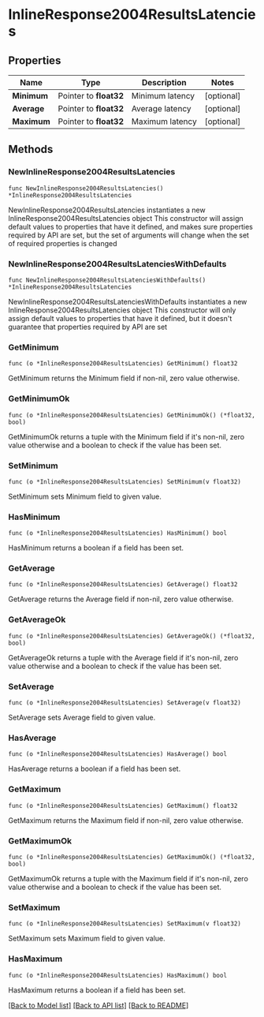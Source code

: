# InlineResponse2004ResultsLatencies

## Properties

Name | Type | Description | Notes
------------ | ------------- | ------------- | -------------
**Minimum** | Pointer to **float32** | Minimum latency | [optional] 
**Average** | Pointer to **float32** | Average latency | [optional] 
**Maximum** | Pointer to **float32** | Maximum latency | [optional] 

## Methods

### NewInlineResponse2004ResultsLatencies

`func NewInlineResponse2004ResultsLatencies() *InlineResponse2004ResultsLatencies`

NewInlineResponse2004ResultsLatencies instantiates a new InlineResponse2004ResultsLatencies object
This constructor will assign default values to properties that have it defined,
and makes sure properties required by API are set, but the set of arguments
will change when the set of required properties is changed

### NewInlineResponse2004ResultsLatenciesWithDefaults

`func NewInlineResponse2004ResultsLatenciesWithDefaults() *InlineResponse2004ResultsLatencies`

NewInlineResponse2004ResultsLatenciesWithDefaults instantiates a new InlineResponse2004ResultsLatencies object
This constructor will only assign default values to properties that have it defined,
but it doesn't guarantee that properties required by API are set

### GetMinimum

`func (o *InlineResponse2004ResultsLatencies) GetMinimum() float32`

GetMinimum returns the Minimum field if non-nil, zero value otherwise.

### GetMinimumOk

`func (o *InlineResponse2004ResultsLatencies) GetMinimumOk() (*float32, bool)`

GetMinimumOk returns a tuple with the Minimum field if it's non-nil, zero value otherwise
and a boolean to check if the value has been set.

### SetMinimum

`func (o *InlineResponse2004ResultsLatencies) SetMinimum(v float32)`

SetMinimum sets Minimum field to given value.

### HasMinimum

`func (o *InlineResponse2004ResultsLatencies) HasMinimum() bool`

HasMinimum returns a boolean if a field has been set.

### GetAverage

`func (o *InlineResponse2004ResultsLatencies) GetAverage() float32`

GetAverage returns the Average field if non-nil, zero value otherwise.

### GetAverageOk

`func (o *InlineResponse2004ResultsLatencies) GetAverageOk() (*float32, bool)`

GetAverageOk returns a tuple with the Average field if it's non-nil, zero value otherwise
and a boolean to check if the value has been set.

### SetAverage

`func (o *InlineResponse2004ResultsLatencies) SetAverage(v float32)`

SetAverage sets Average field to given value.

### HasAverage

`func (o *InlineResponse2004ResultsLatencies) HasAverage() bool`

HasAverage returns a boolean if a field has been set.

### GetMaximum

`func (o *InlineResponse2004ResultsLatencies) GetMaximum() float32`

GetMaximum returns the Maximum field if non-nil, zero value otherwise.

### GetMaximumOk

`func (o *InlineResponse2004ResultsLatencies) GetMaximumOk() (*float32, bool)`

GetMaximumOk returns a tuple with the Maximum field if it's non-nil, zero value otherwise
and a boolean to check if the value has been set.

### SetMaximum

`func (o *InlineResponse2004ResultsLatencies) SetMaximum(v float32)`

SetMaximum sets Maximum field to given value.

### HasMaximum

`func (o *InlineResponse2004ResultsLatencies) HasMaximum() bool`

HasMaximum returns a boolean if a field has been set.


[[Back to Model list]](../README.md#documentation-for-models) [[Back to API list]](../README.md#documentation-for-api-endpoints) [[Back to README]](../README.md)


